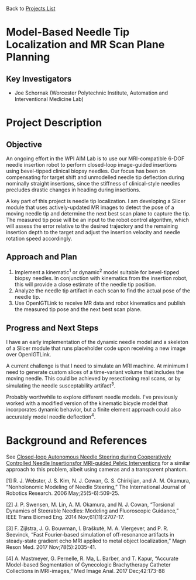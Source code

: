 Back to [Projects List](../../README.md#ProjectsList)

# Model-Based Needle Tip Localization and MR Scan Plane Planning

## Key Investigators

- Joe Schornak (Worcester Polytechnic Institute, Automation and Interventional Medicine Lab)

# Project Description

## Objective

An ongoing effort in the WPI AIM Lab is to use our MRI-compatible 6-DOF needle insertion robot to perform closed-loop image-guided insertions using bevel-tipped clinical biopsy needles. Our focus has been on compensating for target shift and unmodelled needle tip deflection during nominally straight insertions, since the stiffness of clinical-style needles precludes drastic changes in heading during insertions.

A key part of this project is needle tip localization. I am developing a Slicer module that uses actively-updated MR images to detect the pose of a moving needle tip and determine the next best scan plane to capture the tip. The measured tip pose will be an input to the robot control algorithm, which will assess the error relative to the desired trajectory and the remaining insertion depth to the target and adjust the insertion velocity and needle rotation speed accordingly.

## Approach and Plan

1. Implement a kinematic<sup>1</sup> or dynamic<sup>2</sup> model suitable for bevel-tipped biopsy needles. In conjunction with kinematics from the insertion robot, this will provide a close estimate of the needle tip position.
2. Analyze the needle tip artifact in each scan to find the actual pose of the needle tip.
3. Use OpenIGTLink to receive MR data and robot kinematics and publish the measured tip pose and the next best scan plane.

## Progress and Next Steps

I have an early implementation of the dynamic needle model and a skeleton of a Slicer module that runs placeholder code upon receiving a new image over OpenIGTLink.

A current challenge is that I need to simulate an MRI machine. At minimum I need to generate custom slices of a time-variant volume that includes the moving needle. This could be achieved by resectioning real scans, or by simulating the needle susceptability artifact<sup>3</sup>.

Probably worthwhile to explore different needle models. I've previously worked with a modified version of the kinematic bicycle model that incorporates dynamic behavior, but a finite element approach could also accurately model needle deflection<sup>4</sup>.



<!--Illustrations: Add pictures and links to videos that demonstrate what has been accomplished.-->

# Background and References

<!--Use this space for information that may help people better understand your project, like links to papers, source code, or data.-->

See [Closed-loop Autonomous Needle Steering during Cooperatively Controlled Needle Insertionsfor MRI-guided Pelvic Interventions](http://hamlyn.doc.ic.ac.uk/hsmr/sites/default/files//HSMR17_proceedings.pdf) for a similar approach to this problem, albeit using cameras and a transparent phantom.

[1] R. J. Webster, J. S. Kim, N. J. Cowan, G. S. Chirikjian, and A. M. Okamura, “Nonholonomic Modeling of Needle Steering,” The International Journal of Robotics Research. 2006 May;25(5-6):509-25.

[2] J. P. Swensen, M. Lin, A. M. Okamura, and N. J. Cowan, “Torsional Dynamics of Steerable Needles: Modeling and Fluoroscopic Guidance,” IEEE Trans Biomed Eng. 2014 Nov;61(11):2707-17.

[3] F. Zijlstra, J. G. Bouwman, I. Braškutė, M. A. Viergever, and P. R. Seevinck, “Fast Fourier-based simulation of off-resonance artifacts in steady-state gradient echo MRI applied to metal object localization,” Magn Reson Med. 2017 Nov;78(5):2035-41.

[4] A. Mastmeyer, G. Pernelle, R. Ma, L. Barber, and T. Kapur, “Accurate Model-based Segmentation of Gynecologic Brachytherapy Catheter Collections in MRI-images,” Med Image Anal. 2017 Dec;42:173-88

